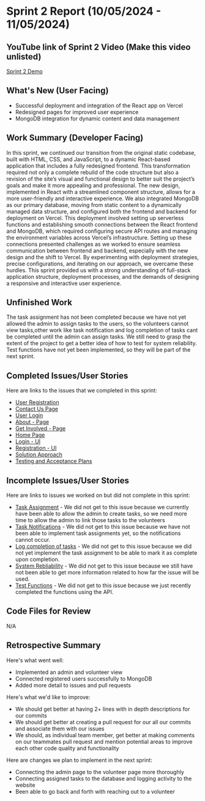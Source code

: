  # Sprint 2 Report (10/05/2024 - 11/05/2024)


## YouTube link of Sprint 2 Video (Make this video unlisted)
[Sprint 2 Demo](https://youtu.be/fWyVFEDtFps)

## What's New (User Facing) 
* Successful deployment and integration of the React app on Vercel
* Redesigned pages for improved user experience
* MongoDB integration for dynamic content and data management
  
## Work Summary (Developer Facing) 
In this sprint, we continued our transition from the original static codebase, built with HTML, CSS, and JavaScript, to a dynamic React-based application that includes a fully redesigned frontend. This transformation required not only a complete rebuild of the code structure but also a revision of the site’s visual and functional design to better suit the project’s goals and make it more appealing and professional. The new design, implemented in React with a streamlined component structure, allows for a more user-friendly and interactive experience. We also integrated MongoDB as our primary database, moving from static content to a dynamically managed data structure, and configured both the frontend and backend for deployment on Vercel. This deployment involved setting up serverless functions and establishing smooth connections between the React frontend and MongoDB, which required configuring secure API routes and managing the environment variables across Vercel’s infrastructure. Setting up these connections presented challenges as we worked to ensure seamless communication between frontend and backend, especially with the new design and the shift to Vercel. By experimenting with deployment strategies, precise configurations, and iterating on our approach, we overcame these hurdles. This sprint provided us with a strong understanding of full-stack application structure, deployment processes, and the demands of designing a responsive and interactive user experience.

## Unfinished Work  
The task assignment has not been completed because we have not yet allowed the admin to assign tasks to the users, so the volunteers cannot view tasks,other work like task notification and log completion of tasks cant be completed until the admin can assign tasks. We still need to grasp the extent of the project to get a better idea of how to test for system reliability. Test functions have not yet been implemented, so they will be part of the next sprint.

## Completed Issues/User Stories 
Here are links to the issues that we completed in this sprint:
* [User Registration](https://github.com/awishto-write/GCISL/issues/2)  
* [Contact Us Page](https://github.com/awishto-write/GCISL/issues/9) 
* [User Login](https://github.com/awishto-write/GCISL/issues/31) 
* [About - Page](https://github.com/awishto-write/GCISL/issues/32) 
* [Get Involved - Page](https://github.com/awishto-write/GCISL/issues/33) 
* [Home Page](https://github.com/awishto-write/GCISL/issues/34) 
* [Login - UI](https://github.com/awishto-write/GCISL/issues/35) 
* [Registration - UI](https://github.com/awishto-write/GCISL/issues/36) 
* [Solution Approach](https://github.com/awishto-write/GCISL/issues/37) 
* [Testing and Acceptance Plans](https://github.com/awishto-write/GCISL/issues/38)
  
## Incomplete Issues/User Stories  
Here are links to issues we worked on but did not complete in this sprint:
* [Task Assignment](https://github.com/awishto-write/GCISL/issues/4) - We did not get to this issue because we currently have been able to allow the admin to create tasks, so we need more time to allow the admin to link those tasks to the volunteers
* [Task Notifications](https://github.com/awishto-write/GCISL/issues/5) - We did not get to this issue because we have not been able to implement task assignments yet, so the notifications cannot occur. 
* [Log completion of tasks](https://github.com/awishto-write/GCISL/issues/6) - We did not get to this issue because we did not yet implement the task assignment to be able to mark it as complete upon completion.
* [System Rebliability](https://github.com/awishto-write/GCISL/issues/10) - We did not get to this issue because we still have not been able to get more information related to how far the issue will be used.
* [Test Functions](https://github.com/awishto-write/GCISL/issues/39) - We did not get to this issue because we just recently completed the functions using the API.

## Code Files for Review   
N/A

## Retrospective Summary   
Here's what went well: 
 * Implemented an admin and volunteer view
 * Connected registered users successfully to MongoDB
 * Added more detail to issues and pull requests

Here's what we'd like to improve: 
  * We should get better at having 2+ lines with in depth descriptions for our commits
  * We should get better at creating a pull request for our all our commits and associate them with our issues
  * We should, as individual team member, get better at making comments on our teammates pull request and mention potential areas to improve each other code quality and functionality

Here are changes we plan to implement in the next sprint: 
  * Connecting the admin page to the volunteer page more thoroughly
  * Connecting assigned tasks to the database and logging activity to the website
  * Been able to go back and forth with reaching out to a volunteer
